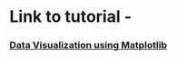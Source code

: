 # Link to tutorial - 

### [Data Visualization using Matplotlib](https://eidk.org/data-visualization-using-matplotlib.html)
